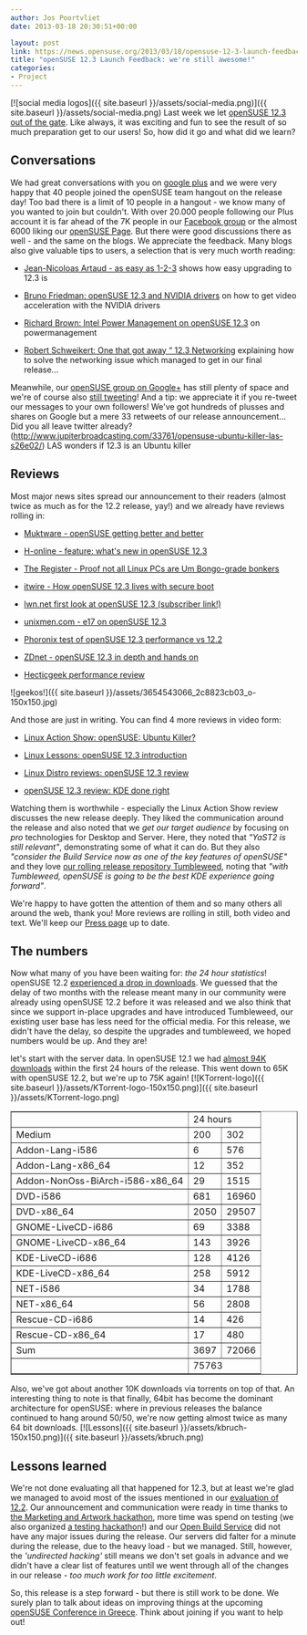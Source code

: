```yaml
---
author: Jos Poortvliet
date: 2013-03-18 20:30:51+00:00

layout: post
link: https://news.opensuse.org/2013/03/18/opensuse-12-3-launch-feedback-were-still-awesome/
title: "openSUSE 12.3 Launch Feedback: we're still awesome!"
categories:
- Project
---
```

[![social media logos]({{ site.baseurl }}/assets/social-media.png)]({{ site.baseurl }}/assets/social-media.png)
Last week we let [openSUSE 12.3 out of the gate](https://news.opensuse.org/2013/03/13/opensuse-12-3-free-open-and-awesome/). Like always, it was exciting and fun to see the result of so much preparation get to our users! So, how did it go and what did we learn?<!-- more -->


## Conversations


We had great conversations with you on [google plus](https://plus.google.com/b/110312141834246266844/+opensuse/posts) and we were very happy that 40 people joined the openSUSE team hangout on the release day! Too bad there is a limit of 10 people in a hangout - we know many of you wanted to join but couldn't. With over 20.000 people following our Plus account it is far ahead of the 7K people in our [Facebook group](https://www.facebook.com/groups/opensuseproject/) or the almost 6000 liking our [openSUSE Page](https://www.facebook.com/pages/openSUSE/45393742283). But there were good discussions there as well - and the same on the blogs. We appreciate the feedback. Many blogs also give valuable tips to users, a selection that is very much worth reading:



	
  * [Jean-Nicoloas Artaud - as easy as 1-2-3](http://morice.ipsquad.net/blog/?p=29) shows how easy upgrading to 12.3 is

	
  * [Bruno Friedman: openSUSE 12.3 and NVIDIA drivers](http://lizards.opensuse.org/2013/03/17/opensuse-12-3-12-2-and-nvidia-drivers/) on how to get video acceleration with the NVIDIA drivers

	
  * [Richard Brown: Intel Power Management on openSUSE 12.3](http://www.sysrich.co.uk/?p=190) on powermanagement

	
  * [Robert Schweikert: One that got away “ 12.3 Networking](http://lizards.opensuse.org/2013/03/13/one-that-got-away-12-3-networking/) explaining how to solve the networking issue which managed to get in our final release...


Meanwhile, our [openSUSE group on Google+](https://plus.google.com/b/110312141834246266844/communities/115444043324891769569) has still plenty of space and we're of course also [still tweeting](https://twitter.com/openSUSE/)! And a tip: we appreciate it if you re-tweet our messages to your own followers! We've got hundreds of plusses and shares on Google but a mere 33 retweets of our release announcement... Did you all leave twitter already?
(http://www.jupiterbroadcasting.com/33761/opensuse-ubuntu-killer-las-s26e02/) LAS wonders if 12.3 is an Ubuntu killer



## Reviews


Most major news sites spread our announcement to their readers (almost twice as much as for the 12.2 release, yay!) and we already have reviews rolling in:



	
  * [Muktware - openSUSE getting better and better](http://www.muktware.com/5377/opensuse-123-getting-better-and-better)

	
  * [H-online - feature: what's new in openSUSE 12.3](http://www.h-online.com/open/features/What-s-new-in-openSUSE-12-3-1822738.html)

	
  * [The Register - Proof not all Linux PCs are Um Bongo-grade bonkers](http://www.theregister.co.uk/2013/03/15/suse_linux_12_3_review)

	
  * [itwire - How openSUSE 12.3 lives with secure boot](http://www.itwire.com/opinion-and-analysis/open-sauce/59084-how-opensuse-123-lives-with-secure-boot)

	
  * [lwn.net first look at openSUSE 12.3 (subscriber link!)](http://lwn.net/SubscriberLink/542119/481caf9e0660c751/)

	
  * [unixmen.com - e17 on openSUSE 12.3](http://www.unixmen.com/what-about-e17-on-opensuse-12-3/)

	
  * [Phoronix test of openSUSE 12.3 performance vs 12.2](http://www.phoronix.com/scan.php?page=news_item&px=MTMyODI)

	
  * [ZDnet - openSUSE 12.3 in depth and hands on](http://www.zdnet.com/opensuse-12-3-in-depth-and-hands-on-7000012698/)

	
  * [Hecticgeek performance review](http://www.hecticgeek.com/2013/03/performance-opensuse-12-3-kde-review/)


![geekos!]({{ site.baseurl }}/assets/3654543066_2c8823cb03_o-150x150.jpg)

And those are just in writing. You can find 4 more reviews in video form:



	
  * [Linux Action Show: openSUSE: Ubuntu Killer?](http://www.jupiterbroadcasting.com/33761/opensuse-ubuntu-killer-las-s26e02/)

	
  * [Linux Lessons: openSUSE 12.3 introduction](https://www.youtube.com/watch?v=3zpdjySiS88)

	
  * [Linux Distro reviews: openSUSE 12.3 review](http://www.youtube.com/watch?v=F3NXq-8dS6w)

	
  * [openSUSE 12.3 review: KDE done right](http://www.youtube.com/watch?v=3LxpbEsfcUE)



Watching them is worthwhile - especially the Linux Action Show review discusses the new release deeply. They liked the communication around the release and also noted that we _get our target audience_ by focusing on _pro_ technologies for Desktop and Server. Here, they noted that _"YaST2 is still relevant"_, demonstrating some of what it can do. But they also _"consider the Build Service now as one of the key features of openSUSE"_ and they love [our rolling release repository Tumbleweed](http://opensuse.org/Tumbleweed), noting that _"with Tumbleweed, openSUSE is going to be the best KDE experience going forward"_.

We're happy to have gotten the attention of them and so many others all around the web, thank you! More reviews are rolling in still, both video and text. We'll keep our [Press page](https://en.opensuse.org/In_the_press) up to date.


## The numbers


Now what many of you have been waiting for: _the 24 hour statistics_! openSUSE 12.2 [experienced a drop in downloads](https://news.opensuse.org/2013/01/23/opensuse-12-2-brought-to-you-by-an-extremely-talented-group-of-people/). We guessed that the delay of two months with the release meant many in our community were already using openSUSE 12.2 before it was released and we also think that since we support in-place upgrades and have introduced Tumbleweed, our existing user base has less need for the official media. For this release, we didn't have the delay, so despite the upgrades and tumbleweed, we hoped numbers would be up. And they are!

let's start with the server data. In openSUSE 12.1 we had [almost 94K downloads](https://news.opensuse.org/2011/11/19/opensuse-12-1-launch-feedback/) within the first 24 hours of the release. This went down to 65K with openSUSE 12.2, but we're up to 75K again! 
[![KTorrent-logo]({{ site.baseurl }}/assets/KTorrent-logo-150x150.png)]({{ site.baseurl }}/assets/KTorrent-logo.png)

<table border="1" >
<tbody >
<tr >

<td >
</td>

<td colspan="2" >24 hours
</td>
</tr>
<tr >

<td >Medium
</td>

<td >200
</td>

<td >302
</td>
</tr>
<tr >

<td >Addon-Lang-i586
</td>

<td >6
</td>

<td >576
</td>
</tr>
<tr >

<td >Addon-Lang-x86_64
</td>

<td >12
</td>

<td >352
</td>
</tr>
<tr >

<td >Addon-NonOss-BiArch-i586-x86_64
</td>

<td >29
</td>

<td >1515
</td>
</tr>
<tr >

<td >DVD-i586
</td>

<td >681
</td>

<td >16960
</td>
</tr>
<tr >

<td >DVD-x86_64
</td>

<td >2050
</td>

<td >29507
</td>
</tr>
<tr >

<td >GNOME-LiveCD-i686
</td>

<td >69
</td>

<td >3388
</td>
</tr>
<tr >

<td >GNOME-LiveCD-x86_64
</td>

<td >143
</td>

<td >3926
</td>
</tr>
<tr >

<td >KDE-LiveCD-i686
</td>

<td >128
</td>

<td >4126
</td>
</tr>
<tr >

<td >KDE-LiveCD-x86_64
</td>

<td >258
</td>

<td >5912
</td>
</tr>
<tr >

<td >NET-i586
</td>

<td >34
</td>

<td >1788
</td>
</tr>
<tr >

<td >NET-x86_64
</td>

<td >56
</td>

<td >2808
</td>
</tr>
<tr >

<td >Rescue-CD-i686
</td>

<td >14
</td>

<td >426
</td>
</tr>
<tr >

<td >Rescue-CD-x86_64
</td>

<td >17
</td>

<td >480
</td>
</tr>
<tr >

<td >Sum
</td>

<td >3697
</td>

<td >72066
</td>
</tr>
<tr >

<td >
</td>

<td colspan="2" >75763
</td>
</tr>
</tbody>
</table>
Also, we've got about another 10K downloads via torrents on top of that. An interesting thing to note is that finally, 64bit has become the dominant architecture for openSUSE: where in previous releases the balance continued to hang around 50/50, we're now getting almost twice as many 64 bit downloads.
[![Lessons]({{ site.baseurl }}/assets/kbruch-150x150.png)]({{ site.baseurl }}/assets/kbruch.png)



## Lessons learned


We're not done evaluating all that happened for 12.3, but at least we're glad we managed to avoid most of the issues mentioned in our [evaluation of 12.2](https://news.opensuse.org/2013/01/23/opensuse-12-2-brought-to-you-by-an-extremely-talented-group-of-people/). Our announcement and communication were ready in time thanks to [the Marketing and Artwork hackathon](https://news.opensuse.org/2013/02/21/opensuse-marketing-and-artwork-teams-got-work-done/), more time was spend on testing (we also organized [a testing hackathon](https://news.opensuse.org/2013/01/23/opensuse-12-3-hackfest-in-nuremberg-progress-on-arm-packagekit-and-many-bugs-fixed/)!) and our [Open Build Service](http://build.opensuse.org) did not have any major issues during the release. Our servers did falter for a minute during the release, due to the heavy load - but we managed. Still, however, the _'undirected hacking'_ still means we don't set goals in advance and we didn't have a clear list of features until we went through all of the changes in our release - _too much work for too little excitement_.

So, this release is a step forward - but there is still work to be done. We surely plan to talk about ideas on improving things at the upcoming [openSUSE Conference in Greece](https://news.opensuse.org/2013/02/20/osc13-cfp/). Think about joining if you want to help out!		
